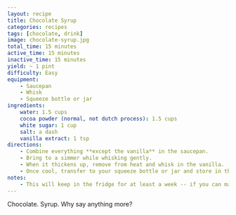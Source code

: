 ```yaml
---
layout: recipe
title: Chocolate Syrup
categories: recipes
tags: [chocolate, drink]
image: chocolate-syrup.jpg
total_time: 15 minutes
active_time: 15 minutes
inactive_time: 15 minutes
yield: ~ 1 pint
difficulty: Easy
equipment:
    - Saucepan
    - Whisk
    - Squeeze bottle or jar
ingredients:
    water: 1.5 cups
    cocoa powder (normal, not dutch process): 1.5 cups
    white sugar: 1 cup
    salt: a dash
    vanilla extract: 1 tsp
directions:
    - Combine everything **except the vanilla** in the saucepan.
    - Bring to a simmer while whisking gently.
    - When it thickens up, remove from heat and whisk in the vanilla.
    - Once cool, transfer to your squeeze bottle or jar and store in the fridge.
notes:
    - This will keep in the fridge for at least a week -- if you can make it last that long.
---
```

Chocolate. Syrup. Why say anything more?